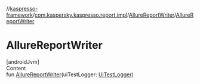 //[kaspresso-framework](../../index.md)/[com.kaspersky.kaspresso.report.impl](../index.md)/[AllureReportWriter](index.md)/[AllureReportWriter](-allure-report-writer.md)



# AllureReportWriter  
[androidJvm]  
Content  
fun [AllureReportWriter](-allure-report-writer.md)(uiTestLogger: [UiTestLogger](../../com.kaspersky.kaspresso.logger/-ui-test-logger/index.md))  



